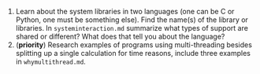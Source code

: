 1. Learn about the system libraries in two languages (one can be C or Python, one must be something else). Find the name(s) of the library or libraries. In `systeminteraction.md` summarize what types of support are shared or different?  What does that tell you about the language?
1. (**priority**) Research examples of programs using multi-threading besides splitting up a single calculation for time reasons, include three examples in `whymultithread.md`.

```{index} systeminteraction.md
```
```{index} whymultithread.md
```
